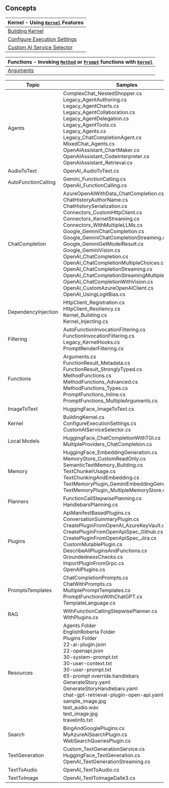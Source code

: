 ## Concepts
 
| Kernel - Using [`Kernel`](https://github.com/microsoft/semantic-kernel/blob/main/dotnet/src/SemanticKernel.Abstractions/Kernel.cs) Features |
| -------- | 
| [Building Kernel](https://github.com/microsoft/semantic-kernel/blob/main/dotnet/samples/Concepts/Kernel/BuildingKernel.cs) |
| [Configure Execution Settings](https://github.com/microsoft/semantic-kernel/blob/main/dotnet/samples/Concepts/Kernel/ConfigureExecutionSettings.cs) |
| [Custom AI Service Selector](https://github.com/microsoft/semantic-kernel/blob/main/dotnet/samples/Concepts/Kernel/CustomAIServiceSelector.cs) |
 
| Functions - Invoking [`Method`](https://github.com/microsoft/semantic-kernel/blob/main/dotnet/src/SemanticKernel.Core/Functions/KernelFunctionFromMethod.cs) or [`Prompt`](https://github.com/microsoft/semantic-kernel/blob/main/dotnet/src/SemanticKernel.Core/Functions/KernelFunctionFromPrompt.cs) functions with [`Kernel`](https://github.com/microsoft/semantic-kernel/blob/main/dotnet/src/SemanticKernel.Abstractions/Kernel.cs) |
| -------- |
| [Arguments](https://github.com/microsoft/semantic-kernel/blob/main/dotnet/samples/Concepts/Functions/Arguments.cs) | 

| Topic | Samples |
| -------- | -------- |
| Agents | ComplexChat_NestedShopper.cs <br> Legacy_AgentAuthoring.cs <br> Legacy_AgentCharts.cs <br> Legacy_AgentCollaboration.cs <br> Legacy_AgentDelegation.cs <br> Legacy_AgentTools.cs <br> Legacy_Agents.cs <br> Legacy_ChatCompletionAgent.cs <br> MixedChat_Agents.cs<br> OpenAIAssistant_ChartMaker.cs <br> OpenAIAssistant_CodeInterpreter.cs <br> OpenAIAssistant_Retrieval.cs | 
| AudioToText | OpenAI_AudioToText.cs |
| AutoFunctionCalling | Gemini_FunctionCalling.cs <br> OpenAI_FunctionCalling.cs |
| ChatCompletion | AzureOpenAIWithData_ChatCompletion.cs <br> ChatHistoryAuthorName.cs <br> ChatHistorySerialization.cs <br> Connectors_CustomHttpClient.cs <br> Connectors_KernelStreaming.cs <br> Connectors_WithMultipleLLMs.cs <br> Google_GeminiChatCompletion.cs <br> Google_GeminiChatCompletionStreaming.cs <br> Google_GeminiGetModelResult.cs <br> Google_GeminiVision.cs <br> OpenAI_ChatCompletion.cs <br> OpenAI_ChatCompletionMultipleChoices.cs <br> OpenAI_ChatCompletionStreaming.cs <br> OpenAI_ChatCompletionStreamingMultipleChoices.cs <br> OpenAI_ChatCompletionWithVision.cs <br> OpenAI_CustomAzureOpenAIClient.cs <br> OpenAI_UsingLogitBias.cs |
| DependencyInjection | HttpClient_Registration.cs  <br> HttpClient_Resiliency.cs  <br> Kernel_Building.cs  <br> Kernel_Injecting.cs |
| Filtering | AutoFunctionInvocationFiltering.cs <br> FunctionInvocationFiltering.cs <br> Legacy_KernelHooks.cs <br> PromptRenderFiltering.cs |
| Functions | Arguments.cs  <br> FunctionResult_Metadata.cs  <br> FunctionResult_StronglyTyped.cs  <br> MethodFunctions.cs  <br> MethodFunctions_Advanced.cs <br> MethodFunctions_Types.cs <br> PromptFunctions_Inline.cs <br> PromptFunctions_MultipleArguments.cs |
| ImageToText | HuggingFace_ImageToText.cs |
| Kernel | BuildingKernel.cs <br> ConfigureExecutionSettings.cs <br> CustomAIServiceSelector.cs |
| Local Models | HuggingFace_ChatCompletionWithTGI.cs <br> MultipleProviders_ChatCompletion.cs |
| Memory | HuggingFace_EmbeddingGeneration.cs <br> MemoryStore_CustomReadOnly.cs <br> SemanticTextMemory_Building.cs <br> TextChunkerUsage.cs <br> TextChunkingAndEmbedding.cs <br> TextMemoryPlugin_GeminiEmbeddingGeneration.cs <br> TextMemoryPlugin_MultipleMemoryStore.cs |
| Planners | FunctionCallStepwisePlanning.cs <br> HandlebarsPlanning.cs |
| Plugins | ApiManifestBasedPlugins.cs <br> ConversationSummaryPlugin.cs <br> CreatePluginFromOpenAI_AzureKeyVault.cs <br> CreatePluginFromOpenApiSpec_Github.cs <br> CreatePluginFromOpenApiSpec_Jira.cs <br> CustomMutablePlugin.cs <br> DescribeAllPluginsAndFunctions.cs <br> GroundednessChecks.cs <br> ImportPluginFromGrpc.cs <br> OpenAIPlugins.cs |
|PromptsTemplates | ChatCompletionPrompts.cs <br> ChatWithPrompts.cs <br> MultiplePromptTemplates.cs <br> PromptFunctionsWithChatGPT.cs <br> TemplateLanguage.cs |
| RAG | WithFunctionCallingStepwisePlanner.cs <br> WithPlugins.cs |
| Resources | Agents Folder <br> EnglishRoberta Folder <br> Plugins Folder <br> 22-ai-plugin.json <br> 22-openapi.json <br> 30-system-prompt.txt <br> 30-user-context.txt <br> 30-user-prompt.txt <br> 65-prompt override.handlebars <br> GenerateStory.yaml <br> GenerateStoryHandlebars.yaml <br> chat-gpt-retrieval-plugin-open-api.yaml <br> sample_image.jpg <br> test_audio.wav <br> test_image.jpg <br> travelinfo.txt |
| Search | BingAndGooglePlugins.cs <br> MyAzureAISearchPlugin.cs <br> WebSearchQueriesPlugin.cs |
| TextGeneration | Custom_TextGenerationService.cs <br> HuggingFace_TextGeneration.cs <br> OpenAI_TextGenerationStreaming.cs |
| TextToAudio | OpenAI_TextToAudio.cs |
| TextToImage | OpenAI_TextToImageDalle3.cs |
